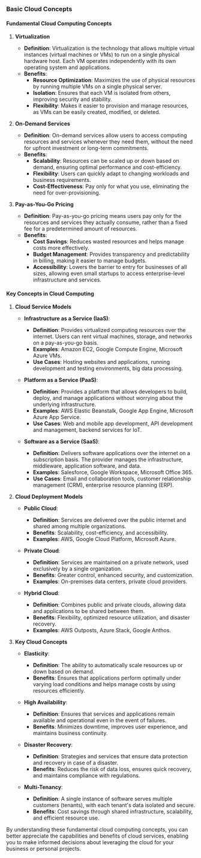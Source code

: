 ### Basic Cloud Concepts

#### Fundamental Cloud Computing Concepts

1. **Virtualization**
   - **Definition**: Virtualization is the technology that allows multiple virtual instances (virtual machines or VMs) to run on a single physical hardware host. Each VM operates independently with its own operating system and applications.
   - **Benefits**:
     - **Resource Optimization**: Maximizes the use of physical resources by running multiple VMs on a single physical server.
     - **Isolation**: Ensures that each VM is isolated from others, improving security and stability.
     - **Flexibility**: Makes it easier to provision and manage resources, as VMs can be easily created, modified, or deleted.

2. **On-Demand Services**
   - **Definition**: On-demand services allow users to access computing resources and services whenever they need them, without the need for upfront investment or long-term commitments.
   - **Benefits**:
     - **Scalability**: Resources can be scaled up or down based on demand, ensuring optimal performance and cost-efficiency.
     - **Flexibility**: Users can quickly adapt to changing workloads and business requirements.
     - **Cost-Effectiveness**: Pay only for what you use, eliminating the need for over-provisioning.

3. **Pay-as-You-Go Pricing**
   - **Definition**: Pay-as-you-go pricing means users pay only for the resources and services they actually consume, rather than a fixed fee for a predetermined amount of resources.
   - **Benefits**:
     - **Cost Savings**: Reduces wasted resources and helps manage costs more effectively.
     - **Budget Management**: Provides transparency and predictability in billing, making it easier to manage budgets.
     - **Accessibility**: Lowers the barrier to entry for businesses of all sizes, allowing even small startups to access enterprise-level infrastructure and services.

#### Key Concepts in Cloud Computing

1. **Cloud Service Models**
   - **Infrastructure as a Service (IaaS)**:
     - **Definition**: Provides virtualized computing resources over the internet. Users can rent virtual machines, storage, and networks on a pay-as-you-go basis.
     - **Examples**: Amazon EC2, Google Compute Engine, Microsoft Azure VMs.
     - **Use Cases**: Hosting websites and applications, running development and testing environments, big data processing.

   - **Platform as a Service (PaaS)**:
     - **Definition**: Provides a platform that allows developers to build, deploy, and manage applications without worrying about the underlying infrastructure.
     - **Examples**: AWS Elastic Beanstalk, Google App Engine, Microsoft Azure App Service.
     - **Use Cases**: Web and mobile app development, API development and management, backend services for IoT.

   - **Software as a Service (SaaS)**:
     - **Definition**: Delivers software applications over the internet on a subscription basis. The provider manages the infrastructure, middleware, application software, and data.
     - **Examples**: Salesforce, Google Workspace, Microsoft Office 365.
     - **Use Cases**: Email and collaboration tools, customer relationship management (CRM), enterprise resource planning (ERP).

2. **Cloud Deployment Models**
   - **Public Cloud**:
     - **Definition**: Services are delivered over the public internet and shared among multiple organizations.
     - **Benefits**: Scalability, cost-efficiency, and accessibility.
     - **Examples**: AWS, Google Cloud Platform, Microsoft Azure.

   - **Private Cloud**:
     - **Definition**: Services are maintained on a private network, used exclusively by a single organization.
     - **Benefits**: Greater control, enhanced security, and customization.
     - **Examples**: On-premises data centers, private cloud providers.

   - **Hybrid Cloud**:
     - **Definition**: Combines public and private clouds, allowing data and applications to be shared between them.
     - **Benefits**: Flexibility, optimized resource utilization, and disaster recovery.
     - **Examples**: AWS Outposts, Azure Stack, Google Anthos.

3. **Key Cloud Concepts**
   - **Elasticity**:
     - **Definition**: The ability to automatically scale resources up or down based on demand.
     - **Benefits**: Ensures that applications perform optimally under varying load conditions and helps manage costs by using resources efficiently.

   - **High Availability**:
     - **Definition**: Ensures that services and applications remain available and operational even in the event of failures.
     - **Benefits**: Minimizes downtime, improves user experience, and maintains business continuity.

   - **Disaster Recovery**:
     - **Definition**: Strategies and services that ensure data protection and recovery in case of a disaster.
     - **Benefits**: Reduces the risk of data loss, ensures quick recovery, and maintains compliance with regulations.

   - **Multi-Tenancy**:
     - **Definition**: A single instance of software serves multiple customers (tenants), with each tenant's data isolated and secure.
     - **Benefits**: Cost savings through shared infrastructure, scalability, and efficient resource use.

By understanding these fundamental cloud computing concepts, you can better appreciate the capabilities and benefits of cloud services, enabling you to make informed decisions about leveraging the cloud for your business or personal projects.